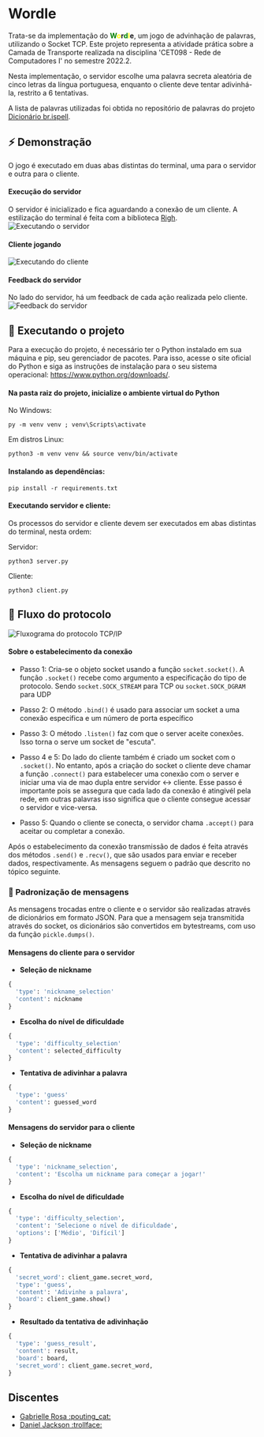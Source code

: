 # Wordle 
Trata-se da implementação do **<span style="color:green">W</span><span style="color:yellow">o</span>r<span style="color:green">d</span><span style="color:yellow">l</span>e**, um jogo de advinhação de palavras, utilizando o Socket TCP. Este projeto representa a atividade prática sobre a Camada de Transporte realizada na disciplina 'CET098 - Rede de Computadores I' no semestre 2022.2. 

Nesta implementação, o servidor escolhe uma palavra secreta aleatória de cinco letras da língua portuguesa, enquanto o cliente deve tentar adivinhá-la, restrito a 6 tentativas. 

A lista de palavras utilizadas foi obtida no repositório de palavras do projeto [Dicionário br.ispell](https://www.ime.usp.br/~pf/dicios/).

## :zap: Demonstração
O jogo é executado em duas abas distintas do terminal, uma para o servidor e outra para o cliente.

#### Execução do servidor
O servidor é inicializado e fica aguardando a conexão de um cliente. A estilização do terminal é feita com a biblioteca [Righ](https://github.com/Textualize/rich).
![Executando o servidor](./images/running_server.gif "Executando o servidor")

#### Cliente jogando
![Executando do cliente](./images/client_playing.gif "Executando do cliente")

#### Feedback do servidor
No lado do servidor, há um feedback de cada ação realizada pelo cliente.
![Feedback do servidor](./images/server_feedback.gif "Feedback do servidor")


## 🚀 Executando o projeto

Para a execução do projeto, é necessário ter o Python instalado em sua máquina e pip, seu gerenciador de pacotes. Para isso, acesse o site oficial do Python e siga as instruções de instalação para o seu sistema operacional: https://www.python.org/downloads/.


#### Na pasta raiz do projeto, inicialize o ambiente virtual do Python

No Windows: 
```
py -m venv venv ; venv\Scripts\activate
```

Em distros Linux: 
```
python3 -m venv venv && source venv/bin/activate
```

#### Instalando as dependências:
```
pip install -r requirements.txt
```

#### Executando servidor e cliente:

Os processos do servidor e cliente devem ser executados em abas distintas do terminal, nesta ordem:

Servidor:
```
python3 server.py
``` 

Cliente:
```
python3 client.py
```

## :wrench: Fluxo do protocolo
![Fluxograma do protocolo TCP/IP](./images/socket_protocol.png "Fluxograma do protocolo TCP/IP")

#### Sobre o estabelecimento da conexão
- Passo 1: Cria-se o objeto socket usando a função ```socket.socket()```. A função ```.socket()``` recebe como argumento a especificação do tipo de protocolo. Sendo ```socket.SOCK_STREAM``` para TCP ou ```socket.SOCK_DGRAM``` para UDP 

- Passo 2: O método ```.bind()``` é usado para associar um socket a uma conexão especifica e um número de porta específico 

- Passo 3: O método ```.listen()``` faz com que o server aceite conexões. Isso torna o serve um socket de "escuta".

- Passo 4 e 5: Do lado do cliente também é criado um socket com o ```.socket()```. No entanto, após a criação do socket o cliente deve chamar a função ```.connect()``` para estabelecer uma conexão com o server e iniciar uma via de mao dupla entre servidor <-> cliente. Esse passo é importante pois se assegura que cada lado da conexão é atingivél pela rede, em outras palavras isso significa que o cliente consegue acessar o servidor e vice-versa.

- Passo 5: Quando o cliente se conecta, o servidor chama ```.accept()``` para aceitar ou completar a conexão.

Após o estabelecimento da conexão transmissão de dados é feita através dos métodos ```.send()``` e ```.recv()```, que são usados para enviar e receber dados, respectivamente. As mensagens seguem o padrão que descrito no tópico seguinte.

### :memo: Padronização de mensagens

As mensagens trocadas entre o cliente e o servidor são realizadas através de dicionários em formato JSON. Para que a mensagem seja transmitida através do socket, os dicionários são convertidos em bytestreams, com uso da função ```pickle.dumps()```.

#### Mensagens do cliente para o servidor

- **Seleção de nickname**

```python
{
  'type': 'nickname_selection'
  'content': nickname
}
```

- **Escolha do nível de dificuldade**

```python
{
  'type': 'difficulty_selection'
  'content': selected_difficulty
}
``` 

- **Tentativa de adivinhar a palavra**

```python
{
  'type': 'guess'
  'content': guessed_word
}
```


#### Mensagens do servidor para o cliente

- **Seleção de nickname**

```python
{
  'type': 'nickname_selection',
  'content': 'Escolha um nickname para começar a jogar!'
}
```

- **Escolha do nível de dificuldade**

```python
{
  'type': 'difficulty_selection',
  'content': 'Selecione o nível de dificuldade',
  'options': ['Médio', 'Difícil']
}
``` 

- **Tentativa de adivinhar a palavra**

```python
{
  'secret_word': client_game.secret_word,
  'type': 'guess',
  'content': 'Adivinhe a palavra',
  'board': client_game.show()
}
```

- **Resultado da tentativa de adivinhação**

```python
{
  'type': 'guess_result',
  'content': result,
  'board': board,
  'secret_word': client_game.secret_word,
}
```



## Discentes
<ul>
  <li>
    <a href="https://github.com/gabriellerosa" target="_blank">
      Gabrielle Rosa :pouting_cat:
    </a>
  </li>
  <li>
    <a href="https://github.com/danieljcksn" target="_blank">
      Daniel Jackson :trollface:
    </a>
  </li>
</ul>
